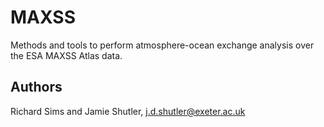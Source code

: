 # MAXSS
Methods and tools to perform atmosphere-ocean exchange analysis over the ESA MAXSS Atlas data.

## Authors
Richard Sims and Jamie Shutler, j.d.shutler@exeter.ac.uk
